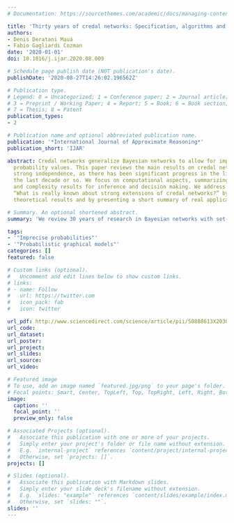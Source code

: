 ```yaml
---
# Documentation: https://sourcethemes.com/academic/docs/managing-content/

title: 'Thirty years of credal networks: Specification, algorithms and complexity'
authors:
- Denis Deratani Mauá
- Fabio Gagliardi Cozman
date: '2020-01-01'
doi: 10.1016/j.ijar.2020.08.009

# Schedule page publish date (NOT publication's date).
publishDate: '2020-08-27T14:26:02.196562Z'

# Publication type.
# Legend: 0 = Uncategorized; 1 = Conference paper; 2 = Journal article;
# 3 = Preprint / Working Paper; 4 = Report; 5 = Book; 6 = Book section;
# 7 = Thesis; 8 = Patent
publication_types:
- 2

# Publication name and optional abbreviated publication name.
publication: '*International Journal of Approximate Reasoning*'
publication_short: 'IJAR'

abstract: Credal networks generalize Bayesian networks to allow for imprecision in
  probability values. This paper reviews the main results on credal networks under
  strong independence, as there has been significant progress in the literature during
  the last decade or so. We focus on computational aspects, summarizing the main algorithms
  and complexity results for inference and decision making. We address the question
  “What is really known about strong extensions of credal networks?” by looking at
  theoretical results and by presenting a short summary of real applications.

# Summary. An optional shortened abstract.
summary: 'We review 30 years of research in Bayesian networks with set-valued parameters.'

tags:
- '"Imprecise probabilities"'
- '"Probabilistic graphical models"'
categories: []
featured: false

# Custom links (optional).
#   Uncomment and edit lines below to show custom links.
# links:
# - name: Follow
#   url: https://twitter.com
#   icon_pack: fab
#   icon: twitter

url_pdf: http://www.sciencedirect.com/science/article/pii/S0888613X20302152
url_code:
url_dataset:
url_poster:
url_project:
url_slides:
url_source:
url_video:

# Featured image
# To use, add an image named `featured.jpg/png` to your page's folder. 
# Focal points: Smart, Center, TopLeft, Top, TopRight, Left, Right, BottomLeft, Bottom, BottomRight.
image:
  caption: ''
  focal_point: ''
  preview_only: false

# Associated Projects (optional).
#   Associate this publication with one or more of your projects.
#   Simply enter your project's folder or file name without extension.
#   E.g. `internal-project` references `content/project/internal-project/index.md`.
#   Otherwise, set `projects: []`.
projects: []

# Slides (optional).
#   Associate this publication with Markdown slides.
#   Simply enter your slide deck's filename without extension.
#   E.g. `slides: "example"` references `content/slides/example/index.md`.
#   Otherwise, set `slides: ""`.
slides: ''
---
```

